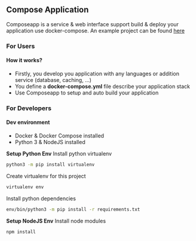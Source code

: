 ## Compose Application

Composeapp is a service & web interface support build & deploy your application use docker-compose.
An example project can be found [here](https://github.com/pmtoan/example-go-service)

### For Users
#### How it works?
- Firstly, you develop you application with any languages or addition service (database, caching, ...)
- You define a **docker-compose.yml** file describe your application stack
- Use Composeapp to setup and auto build your application

### For Developers
#### Dev environment
- Docker & Docker Compose installed
- Python 3 & NodeJS installed

**Setup Python Env**
Install python virtualenv
```bash
python3 -m pip install virtualenv
```
Create virtualenv for this project
```bash
virtualenv env
```
Install python dependencies
```bash
env/bin/python3 -m pip install -r requirements.txt
```

**Setup NodeJS Env**
Install node modules
```bash
npm install
```
